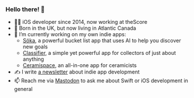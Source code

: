 ### Hello there! 👋

- 👨‍💻 iOS developer since 2014, now working at theScore
- 🏡 Born in the UK, but now living in Atlantic Canada
- 📲 I’m currently working on my own indie apps:
  - [Söka](https://trysoka.app), a powerful bucket list app that uses AI to help you discover new goals
  - [Classifier](https://getclassifier.app), a simple yet powerful app for collectors of just about anything
  - [Ceramispace](https://ceramispace.app), an all-in-one app for ceramicists
- ✍️ I write [a newsletter](https://roddymunro.substack.com) about indie app development
- 📫 Reach me via [Mastodon](https://iosdev.space/@podomunro) to ask me about Swift or iOS development in general
